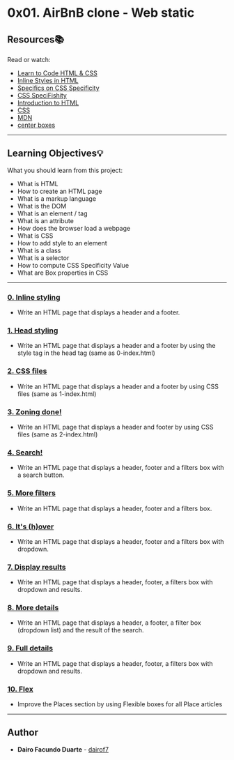 # 0x01. AirBnB clone - Web static

## Resources:books:
Read or watch:
* [Learn to Code HTML & CSS](https://intranet.hbtn.io/rltoken/qq7qrSgdVRuD1kPd_jf7Fw)
* [Inline Styles in HTML](https://intranet.hbtn.io/rltoken/Hx5KFagrj9L-HtAZ8SHK1Q)
* [Specifics on CSS Specificity](https://intranet.hbtn.io/rltoken/sO3wz-QbhwYdKJqvokC4PA)
* [CSS SpeciFishity](https://intranet.hbtn.io/rltoken/NvqQf3dgY64bb-QWC5Cueg)
* [Introduction to HTML](https://intranet.hbtn.io/rltoken/STaxnOI5qv1enUuwIALelw)
* [CSS](https://intranet.hbtn.io/rltoken/g-uj9Azx1rALX49xCZHK0w)
* [MDN](https://intranet.hbtn.io/rltoken/El1BHRNNO2hPEcOt_XwF-Q)
* [center boxes](https://intranet.hbtn.io/rltoken/HI0qRNDq20cgICIhO18kUQ)

---
## Learning Objectives:bulb:
What you should learn from this project:

* What is HTML
* How to create an HTML page
* What is a markup language
* What is the DOM
* What is an element / tag
* What is an attribute
* How does the browser load a webpage
* What is CSS
* How to add style to an element
* What is a class
* What is a selector
* How to compute CSS Specificity Value
* What are Box properties in CSS

---

### [0. Inline styling](./0-index.html)
* Write an HTML page that displays a header and a footer.


### [1. Head styling](./1-index.html)
* Write an HTML page that displays a header and a footer by using the style tag in the head tag (same as 0-index.html)


### [2. CSS files](./2-index.html)
* Write an HTML page that displays a header and a footer by using CSS files (same as 1-index.html)


### [3. Zoning done!](./3-index.html)
* Write an HTML page that displays a header and footer by using CSS files (same as 2-index.html)


### [4. Search!](./4-index.html)
* Write an HTML page that displays a header, footer and a filters box with a search button.


### [5. More filters](./5-index.html)
* Write an HTML page that displays a header, footer and a filters box.


### [6. It's (h)over](./6-index.html)
* Write an HTML page that displays a header, footer and a filters box with dropdown.


### [7. Display results](./7-index.html)
* Write an HTML page that displays a header, footer, a filters box with dropdown and results.


### [8. More details](./8-index.html)
* Write an HTML page that displays a header, a footer, a filter box (dropdown list) and the result of the search.


### [9. Full details](./100-index.html)
* Write an HTML page that displays a header, footer, a filters box with dropdown and results.


### [10. Flex](./101-index.html)
* Improve the Places section by using Flexible boxes for all Place articles

---

## Author
* **Dairo Facundo Duarte** - [dairof7](https://github.com/dairof7)